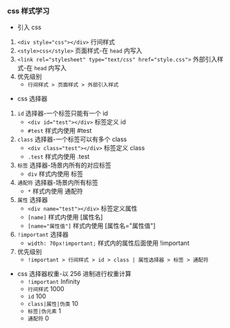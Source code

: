 ### css 样式学习

* 引入 css
1. `<div style="css"></div>`                                    行间样式
2. `<style>css</style>`                                         页面样式-在 `head` 内写入
3. `<link rel="stylesheet" type="text/css" href="style.css">`   外部引入样式-在 `head` 内写入
4. 优先级别
    * `行间样式 > 页面样式 > 外部引入样式`

* css 选择器
1. `id` 选择器-一个标签只能有一个 id
    * `<div id="test"></div>`                                   标签定义 id
    * `#test`                                                   样式内使用 #test
2. `class` 选择器-一个标签可以有多个 class
    * `<div class="test"></div>`                                标签定义 class
    * `.test`                                                   样式内使用 .test
3. `标签` 选择器-场景内所有的对应标签
    * `div`                                                     样式内使用 标签
4. `通配符` 选择器-场景内所有标签
    * `*`                                                       样式内使用 通配符
5. `属性` 选择器
    * `<div name="test"></div>`                                 标签定义属性
    * `[name]`                                                  样式内使用 [属性名]
    * `[name="属性值"]`                                          样式内使用 [属性名="属性值"]
6. `!important` 选择器
    * `width: 70px!important;`                                  样式内的属性后面使用 !important
5. 优先级别
    * `!important > 行间样式 > id > class | 属性选择器 > 标签 > 通配符`

* css 选择器权重-以 256 进制进行权重计算
    * `!important`              Infinity
    * `行间样式`                 1000
    * `id`                      100
    * `class|属性|伪类`          10
    * `标签|伪元素`              1
    * `通配符`                   0